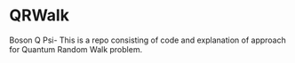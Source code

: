 # QRWalk
Boson Q Psi- This is a repo consisting of code and explanation of approach for Quantum Random Walk problem.
